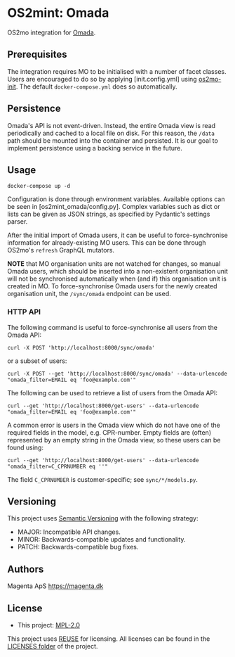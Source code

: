 <!--
SPDX-FileCopyrightText: Magenta ApS <https://magenta.dk>
SPDX-License-Identifier: MPL-2.0
-->

# OS2mint: Omada
OS2mo integration for [Omada](https://omadaidentity.com/).


## Prerequisites
The integration requires MO to be initialised with a number of facet classes.
Users are encouraged to do so by applying [init.config.yml] using
[os2mo-init](https://git.magenta.dk/rammearkitektur/os2mo-init). The default
`docker-compose.yml` does so automatically.

## Persistence
Omada's API is not event-driven. Instead, the entire Omada view is read
periodically and cached to a local file on disk. For this reason, the `/data`
path should be mounted into the container and persisted. It is our goal to
implement persistence using a backing service in the future.


## Usage
```
docker-compose up -d
```
Configuration is done through environment variables. Available options can be
seen in [os2mint_omada/config.py]. Complex variables such as dict or lists can
be given as JSON strings, as specified by Pydantic's settings parser.

After the initial import of Omada users, it can be useful to force-synchronise
information for already-existing MO users. This can be done through OS2mo's
`refresh` GraphQL mutators.

**NOTE** that MO organisation units are not watched for changes, so manual Omada
users, which should be inserted into a non-existent organisation unit will not
be synchronised automatically when (and if) this organisation unit is created in
MO. To force-synchronise Omada users for the newly created organisation unit,
the `/sync/omada` endpoint can be used.

### HTTP API
The following command is useful to force-synchronise all users from the Omada
API:
```
curl -X POST 'http://localhost:8000/sync/omada'
```
or a subset of users:
```
curl -X POST --get 'http://localhost:8000/sync/omada' --data-urlencode "omada_filter=EMAIL eq 'foo@example.com'"
```

The following can be used to retrieve a list of users from the Omada API:
```
curl --get 'http://localhost:8000/get-users' --data-urlencode "omada_filter=EMAIL eq 'foo@example.com'"
```

A common error is users in the Omada view which do not have one of the required
fields in the model, e.g. CPR-number. Empty fields are (often) represented by
an empty string in the Omada view, so these users can be found using:
```
curl --get 'http://localhost:8000/get-users' --data-urlencode "omada_filter=C_CPRNUMBER eq ''"
```
The field `C_CPRNUMBER` is customer-specific; see `sync/*/models.py`.


## Versioning
This project uses [Semantic Versioning](https://semver.org/) with the following
strategy:
- MAJOR: Incompatible API changes.
- MINOR: Backwards-compatible updates and functionality.
- PATCH: Backwards-compatible bug fixes.


## Authors
Magenta ApS <https://magenta.dk>


## License
- This project: [MPL-2.0](LICENSES/MPL-2.0.txt)

This project uses [REUSE](https://reuse.software) for licensing. All licenses can be found in the [LICENSES folder](LICENSES/) of the project.
